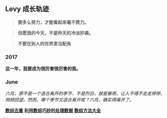 ## Levy 成长轨迹
> **要多么努力，才能看起来毫不费力。**

> **但愿我的今天，不是昨天的冷淡抄袭。**

> **不要在别人的世界里当配角**

### 2017

**这一年，我要成为很厉害很厉害的我。**

### June
_六月，原不是一个适合离开的季节，不是烈日，就是暴雨，让人不得不走走停停，频频回望。然而，哪个季节又适合离开呢？六月，确实得离开了。_

**[数组去重](https://github.com/linchwei/blog/issues/1)**
**[利用数组巧妙的处理数据](https://github.com/linchwei/blog/issues/2)**
**[数组方法大全](https://github.com/linchwei/blog/issues/3)**
